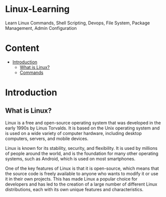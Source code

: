 # Linux-Learning
Learn Linux Commands, Shell Scripting, Devops, File System, Package Management, Admin Configuration 

# Content 

- [Introduction](#introduction)
  - [What is Linux?](#What-is-Linux?)
  - [Commands](#commands)

# Introduction

## What is Linux?

Linux is a free and open-source operating system that was developed in the early 1990s by Linus Torvalds. It is based on the Unix operating system and is used on a wide variety of computer hardware, including desktop computers, servers, and mobile devices.

Linux is known for its stability, security, and flexibility. It is used by millions of people around the world, and is the foundation for many other operating systems, such as Android, which is used on most smartphones.

One of the key features of Linux is that it is open-source, which means that the source code is freely available to anyone who wants to modify it or use it in their own projects. This has made Linux a popular choice for developers and has led to the creation of a large number of different Linux distributions, each with its own unique features and characteristics.




